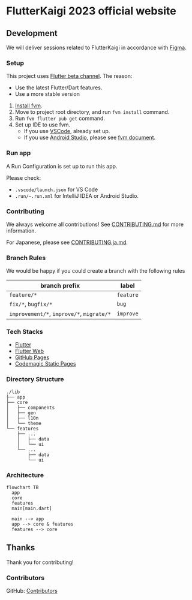 # FlutterKaigi 2023 official website

## Development

We will deliver sessions related to FlutterKaigi in accordance with [Figma].

### Setup

This project uses [Flutter beta channel]. The reason:
- Use the latest Flutter/Dart features.
- Use a more stable version

1. [Install fvm].
1. Move to project root directory, and run `fvm install` command.
1. Run `fvm flutter pub get` command.
1. Set up IDE to use fvm.
    - If you use [VSCode], already set up.
    - If you use [Android Studio], please see [fvm document].

### Run app

A Run Configuration is set up to run this app.

Please check:
- `.vscode/launch.json` for VS Code
- `.run/~.run.xml` for IntelliJ IDEA or Android Studio.

### Contributing

We always welcome all contributions! See [CONTRIBUTING.md] for more information.

For Japanese, please see [CONTRIBUTING.ja.md].

### Branch Rules

We would be happy if you could create a branch with the following rules

| branch prefix | label |
| -- | -- |
| `feature/*` | `feature` |
| `fix/*`, `bugfix/*` | `bug` |
| `improvement/*`, `improve/*`, `migrate/*` | `improve` |

### Tech Stacks

- [Flutter]
- [Flutter Web]
- [GitHub Pages]
- [Codemagic Static Pages]

### Directory Structure

```text
./lib
├── app
├── core
│   ├── components
│   ├── gen
│   ├── l10n
│   └── theme
└── features
    ├── ...
    │   ├── data
    │   └── ui
    └── ...
        ├── data
        └── ui
```

### Architecture

```mermaid
flowchart TB
  app
  core
  features
  main[main.dart]
  
  main --> app
  app --> core & features
  features --> core
```

## Thanks

Thank you for contributing!

### Contributors

GitHub: [Contributors]

<!-- Links -->

[Figma]: https://www.figma.com/file/LsVB4KlIMXD4Z1FfB8KyuU/FlutterKaigi-Web-2023

[Flutter beta channel]: https://github.com/flutter/flutter/wiki/Roadmap#releases

[Install fvm]: https://fvm.app/docs/getting_started/installation

[VSCode]: https://code.visualstudio.com/

[Android Studio]: https://developer.android.com/studio

[fvm document]: https://fvm.app/docs/getting_started/configuration#android-studio

[CONTRIBUTING.md]: ./CONTRIBUTING.md

[CONTRIBUTING.ja.md]: ./CONTRIBUTING.ja.md

[Flutter]: https://flutter.dev/

[Flutter Web]: https://docs.flutter.dev/deployment/web

[GitHub Pages]: https://docs.github.com/ja/pages/getting-started-with-github-pages/about-github-pages

[Codemagic Static Pages]: https://docs.codemagic.io/flutter-publishing/publishing-to-codemagic-static-pages/

[Contributors]: https://github.com/FlutterKaigi/2023/graphs/contributors
